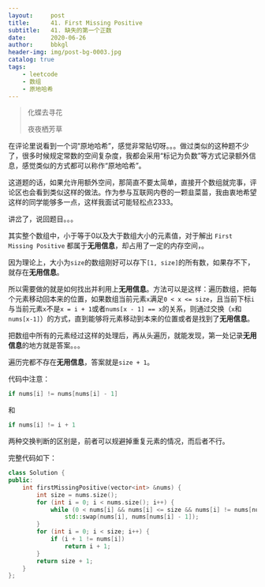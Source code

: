 ```yaml
---
layout:     post
title:      41. First Missing Positive
subtitle:   41. 缺失的第一个正数
date:       2020-06-26
author:     bbkgl
header-img: img/post-bg-0003.jpg
catalog: true
tags:
    - leetcode
    - 数组
    - 原地哈希
---
```


> 化蝶去寻花
>
> 夜夜栖芳草

在评论里说看到一个词“原地哈希”，感觉非常贴切呀。。。做过类似的这种题不少了，很多时候规定常数的空间复杂度，我都会采用“标记为负数”等方式记录额外信息，感觉类似的方式都可以称作“原地哈希”。

这道题的话，如果允许用额外空间，那简直不要太简单，直接开个数组就完事，评论区也会看到类似这样的做法。作为参与互联网内卷的一颗韭菜苗，我由衷地希望这样的同学能够多一点，这样我面试可能轻松点2333。

讲岔了，说回题目。。。

其实整个数组中，小于等于0以及大于数组大小的元素值，对于解出 `First Missing Positive` 都属于**无用信息**，却占用了一定的内存空间，。

因为理论上，大小为`size`的数组刚好可以存下`[1, size]`的所有数，如果存不下，就存在**无用信息**。

所以需要做的就是如何找出并利用上**无用信息**。方法可以是这样：遍历数组，把每个元素移动回本来的位置，如果数组当前元素`x`满足`0 < x <= size`，且当前下标`i`与当前元素`x`不是`x = i + 1`或者`nums[x - 1] == x`的关系，则通过交换（`x`和`nums[x-1]`）的方式，直到能够将元素移动到本来的位置或者是找到了**无用信息**。

把数组中所有的元素经过这样的处理后，再从头遍历，就能发现，第一处记录**无用信息**的地方就是答案。。。

遍历完都不存在**无用信息**，答案就是`size + 1`。

代码中注意：

```cpp
if nums[i] != nums[nums[i] - 1]
```

和

```cpp
if nums[i] != i + 1
```

两种交换判断的区别是，前者可以规避掉重复元素的情况，而后者不行。

完整代码如下：

```cpp
class Solution {
public:
    int firstMissingPositive(vector<int> &nums) {
        int size = nums.size();
        for (int i = 0; i < nums.size(); i++) {
            while (0 < nums[i] && nums[i] <= size && nums[i] != nums[nums[i] - 1])
                std::swap(nums[i], nums[nums[i] - 1]);
        }
        for (int i = 0; i < size; i++) {
            if (i + 1 != nums[i])
                return i + 1;
        }
        return size + 1;
    }
};
```

